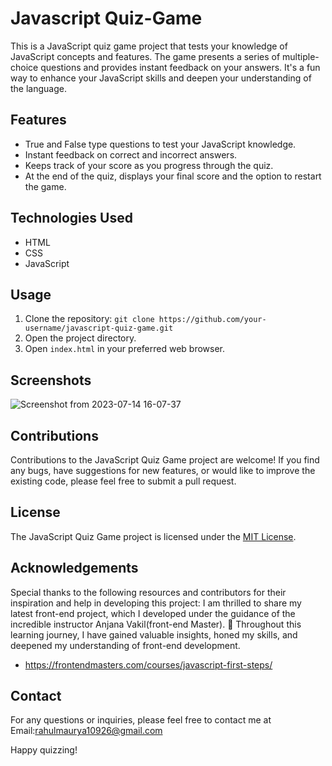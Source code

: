 # Javascript Quiz-Game
This is a JavaScript quiz game project that tests your knowledge of JavaScript concepts and features. The game presents a series of multiple-choice questions and provides instant feedback on your answers. It's a fun way to enhance your JavaScript skills and deepen your understanding of the language.



## Features

- True and False type questions to test your JavaScript knowledge.
- Instant feedback on correct and incorrect answers.
- Keeps track of your score as you progress through the quiz.
- At the end of the quiz, displays your final score and the option to restart the game.

## Technologies Used

- HTML
- CSS
- JavaScript

## Usage

1. Clone the repository: `git clone https://github.com/your-username/javascript-quiz-game.git`
2. Open the project directory.
3. Open `index.html` in your preferred web browser.

## Screenshots

![Screenshot from 2023-07-14 16-07-37](https://github.com/Rahul577503/JsQuizz-Game/assets/82811506/870f939d-361b-4b7d-b26a-f943bb0b1651)









## Contributions

Contributions to the JavaScript Quiz Game project are welcome! If you find any bugs, have suggestions for new features, or would like to improve the existing code, please feel free to submit a pull request.

## License

The JavaScript Quiz Game project is licensed under the [MIT License](https://chat.openai.com/LICENSE).

## Acknowledgements

Special thanks to the following resources and contributors for their inspiration and help in developing this project:
I am thrilled to share my latest front-end project, which I developed under the guidance of the incredible instructor Anjana Vakil(front-end Master). 🌟 Throughout this learning journey, I have gained valuable insights, honed my skills, and deepened my understanding of front-end development.

- https://frontendmasters.com/courses/javascript-first-steps/

## Contact

For any questions or inquiries, please feel free to contact me at Email:rahulmaurya10926@gmail.com

Happy quizzing!
